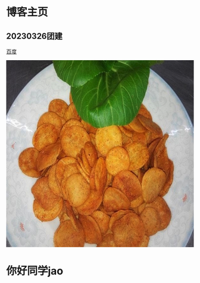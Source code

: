 # 博客主页


## 20230326团建

<a href="https://www.baidu.com" title="百度">百度</a>

![这是绿豆饼](/images/绿豆饼.png "绿豆饼")

# 你好同学jao

